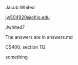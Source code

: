Jacob Whited

jw504920@ohio.edu

Jwhited7

The answers are in answers.md

CS400, section 112

something
